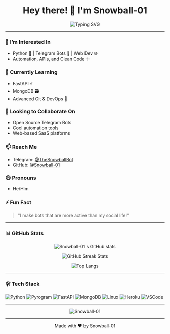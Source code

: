 <h1 align="center">Hey there! 👋 I'm Snowball-01</h1>

<p align="center">
  <img src="https://readme-typing-svg.herokuapp.com?font=Fira+Code&weight=500&size=24&pause=1000&color=00BFFF&center=true&vCenter=true&width=435&lines=Tech+Explorer+%F0%9F%9A%80;Open+Source+Contributor+%E2%9D%A4%EF%B8%8F;Telegram+Bot+Developer+%F0%9F%90%BC" alt="Typing SVG" />
</p>

---

### 👀 I’m Interested In
- Python 🐍 | Telegram Bots 🤖 | Web Dev 🌐  
- Automation, APIs, and Clean Code ✨

### 🌱 Currently Learning
- FastAPI ⚡  
- MongoDB 🗃️  
- Advanced Git & DevOps 🚀  

### 💞️ Looking to Collaborate On
- Open Source Telegram Bots  
- Cool automation tools  
- Web-based SaaS platforms  

### 📫 Reach Me
- Telegram: [@TheSnowballBot](https://t.me/TheSnowballBot)
- GitHub: [@Snowball-01](https://github.com/Snowball-01)

### 😄 Pronouns
- He/Him  

### ⚡ Fun Fact
> "I make bots that are more active than my social life!"

---

### 📊 GitHub Stats

<p align="center">
  <img src="https://github-readme-stats.vercel.app/api?username=Snowball-01&show_icons=true&theme=tokyonight&hide_border=true&border_radius=12" alt="Snowball-01's GitHub stats"/>
</p>

<p align="center">
  <img src="https://github-readme-streak-stats.herokuapp.com?user=Snowball-01&theme=tokyonight&hide_border=true&border_radius=12" alt="GitHub Streak Stats"/>
</p>

<p align="center">
  <img src="https://github-readme-stats.vercel.app/api/top-langs/?username=Snowball-01&layout=compact&theme=tokyonight&hide_border=true&border_radius=12" alt="Top Langs"/>
</p>

---

### 🛠️ Tech Stack
![Python](https://img.shields.io/badge/Python-3670A0?style=for-the-badge&logo=python&logoColor=ffdd54)
![Pyrogram](https://img.shields.io/badge/pyrogram-2.0+-green?style=for-the-badge&logo=telegram)
![FastAPI](https://img.shields.io/badge/fastapi-005571?style=for-the-badge&logo=fastapi)
![MongoDB](https://img.shields.io/badge/mongodb-4DB33D?style=for-the-badge&logo=mongodb&logoColor=white)
![Linux](https://img.shields.io/badge/Linux-FCC624?style=for-the-badge&logo=linux&logoColor=black)
![Heroku](https://img.shields.io/badge/heroku-430098?style=for-the-badge&logo=heroku&logoColor=white)
![VSCode](https://img.shields.io/badge/vscode-007ACC?style=for-the-badge&logo=visual-studio-code)

---

<p align="center">  
  <img src="https://komarev.com/ghpvc/?username=Snowball-01&label=Profile+Views&color=brightgreen&style=flat-square" alt="Snowball-01" />
</p>

---
<p align="center">Made with ❤️ by Snowball-01</p>
